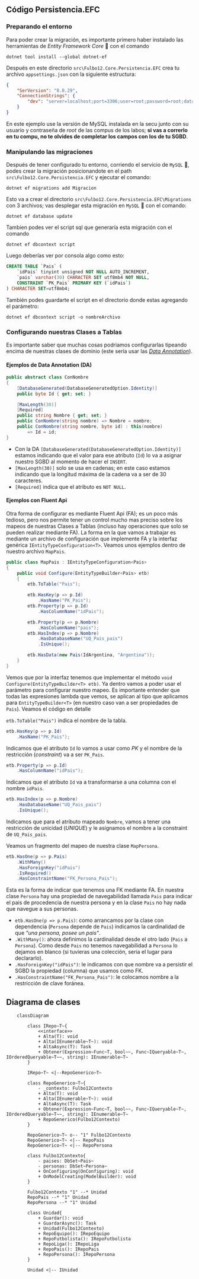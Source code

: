 ## Código Persistencia.EFC

### Preparando el entorno

Para poder crear la migración, es importante primero haber instalado las herramientas de _Entity Framework Core_ 🦄 con el comando
```shell
dotnet tool install --global dotnet-ef
```

Después en este directorio `src\Fulbo12.Core.Persistencia.EFC` crea tu archivo `appsettings.json` con la siguiente estructura:
```json
{
    "SerVersion": "8.0.29",
    "ConnectionStrings": {
        "dev": "server=localhost;port=3306;user=root;password=root;database=Fulbo12"
    }
}
```
En este ejemplo use la versión de MySQL instalada en la secu junto con su usuario y contraseña de _root_ de las compus de los labos; **si vas a correrlo en tu compu, no te olvides de completar los campos con los de tu SGBD**.

### Manipulando las migraciones

Después de tener configurado tu entorno, corriendo el servicio de `MySQL` 🐬, podes crear la migración posicionandote en el path `src\Fulbo12.Core.Persistencia.EFC` y ejecutar el comando:
```shell
dotnet ef migrations add Migracion
```
Esto va a crear el directorio `src\Fulbo12.Core.Persistencia.EFC\Migrations` con 3 archivos; vas desplegar esta migración en `MySQL` 🐬 con el comando:
```shell
dotnet ef database update
```
Tambien podes ver el script sql que generaría esta migración con el comando 
```shell
dotnet ef dbcontext script
```
Luego deberías ver por consola algo como esto:
```sql
CREATE TABLE `Pais` (
    `idPais` tinyint unsigned NOT NULL AUTO_INCREMENT,
    `pais` varchar(30) CHARACTER SET utf8mb4 NOT NULL,
    CONSTRAINT `PK_Pais` PRIMARY KEY (`idPais`)
) CHARACTER SET=utf8mb4;
```
También podes guardarte el script en el directorio donde estas agregando el parámetro:
```shell
dotnet ef dbcontext script -o nombreArchivo
```
### Configurando nuestras Clases a Tablas

Es importante saber que muchas cosas podriamos configurarlas tipeando encima de nuestras clases de dominio (este sería usar las _[Data Annotation](https://www.entityframeworktutorial.net/efcore/configuration-in-entity-framework-core.aspx)_).

#### Ejemplos de Data Annotation (DA)

```csharp
public abstract class ConNombre
{
    [DatabaseGenerated(DatabaseGeneratedOption.Identity)]
    public byte Id { get; set; }

    [MaxLength(30)]
    [Required]
    public string Nombre { get; set; }
    public ConNombre(string nombre) => Nombre = nombre;
    public ConNombre(string nombre, byte id) : this(nombre)
        => Id = id;
}
```
- Con la DA `[DatabaseGenerated(DatabaseGeneratedOption.Identity)]` estamos indicando que el valor para ese atributo (`Id`) lo va a asignar nuestro SGBD al momento de hacer el `INSERT`.
- `[MaxLength(30)]` solo se usa en cadenas; en este caso estamos indicando que la longitud máxima de la cadena va a ser de 30 caracteres.
- `[Required]` indica que el atributo es `NOT NULL`.

#### Ejemplos con Fluent Api

Otra forma de configurar es mediante Fluent Api (FA); es un poco más tedioso, pero nos permite tener un control mucho mas preciso sobre los mapeos de nuestras Clases a Tablas (incluso hay operaciones que solo se pueden realizar mediante FA).
La forma en la que vamos a trabajar es mediante un archivo de configuración que implemente FA y la interfaz genérica `IEntityTypeConfiguration<T>`. Veamos unos ejemplos dentro de nuestro archivo `MapPais`.
```csharp
public class MapPais : IEntityTypeConfiguration<Pais>
{
    public void Configure(EntityTypeBuilder<Pais> etb)
    {
        etb.ToTable("Pais");

        etb.HasKey(p => p.Id)
            .HasName("PK_Pais");
        etb.Property(p => p.Id)
            .HasColumnName("idPais");

        etb.Property(p => p.Nombre)
            .HasColumnName("pais");
        etb.HasIndex(p => p.Nombre)
            .HasDatabaseName("UQ_Pais_pais")
            .IsUnique();

        etb.HasData(new Pais(IdArgentina, "Argentina"));
    }
}
```
Vemos que por la interfaz tenemos que implementar el método `void Configure(EntityTypeBuilder<T> etb)`. Ya dentro vamos a poder usar el parámetro para configurar nuestro mapeo. Es importante entender que todas las expresiones lambda que vemos, se aplican al tipo que aplicamos para `EntityTypeBuilder<T>` (en nuestro caso van a ser propiedades de `Pais`). Veamos el código en detalle

`etb.ToTable("Pais")` indica el nombre de la tabla.

```csharp
etb.HasKey(p => p.Id)
    .HasName("PK_Pais");
```
Indicamos que el atributo `Id` lo vamos a usar como _PK_ y el nombre de la restricción (_constraint_) va a ser `PK_Pais`.

```csharp
etb.Property(p => p.Id)
    .HasColumnName("idPais");
```
Indicamos que el atributo `Id` va a transformarse a una columna con el nombre `idPais`.

```csharp
etb.HasIndex(p => p.Nombre)
    .HasDatabaseName("UQ_Pais_pais")
    .IsUnique();
```
Indicamos que para el atributo mapeado `Nombre`, vamos a tener una restricción de unicidad (_UNIQUE_) y le asignamos el 
nombre a la constraint de `UQ_Pais_pais`.

Veamos un fragmento del mapeo de nuestra clase `MapPersona`.
```csharp
etb.HasOne(p => p.Pais)
    .WithMany()
    .HasForeignKey("idPais")
    .IsRequired()
    .HasConstraintName("FK_Persona_Pais");
```
Esta es la forma de indicar que tenemos una FK mediante FA. En nuestra clase `Persona` hay una propiedad de navegabilidad llamada `Pais` para indicar el pais de procedencia de nuestra persona y en la clase `Pais` no hay nada que navegue a sus personas.
- `etb.HasOne(p => p.Pais)`: como arrancamos por la clase con dependencia (`Persona` depende de `Pais`) indicamos la cardinalidad de que _"una persona, posee un pais"_.
- `.WithMany()`: ahora definimos la cardinalidad desde el otro lado (`Pais` a `Persona`). Como desde `Pais` no tenemos navegabilidad a `Persona` lo dejamos en blanco (si tuvieras una colección, seria el lugar para declararlo).
- `.HasForeignKey("idPais")`: le indicamos con que nombre va a persistir el SGBD la propiedad (columna) que usamos como FK.
- `.HasConstraintName("FK_Persona_Pais")`: le colocamos nombre a la restricción de clave foránea.

## Diagrama de clases

```mermaid
    classDiagram

        class IRepo~T~{
            <<interface>>
            + Alta(T): void
            + Alta(IEnumerable~T~): void
            + AltaAsync(T): Task
            + Obtener(Expression~Func~T, bool~~, Func~IQueryable~T~, IOrderedQueryable~T~~, string): IEnumerable~T~
        }

        IRepo~T~ <|--RepoGenerico~T~ 

        class RepoGenerico~T~{
            - _contexto: Fulbo12Contexto
            + Alta(T): void
            + Alta(IEnumerable~T~): void
            + AltaAsync(T): Task
            + Obtener(Expression~Func~T, bool~~, Func~IQueryable~T~, IOrderedQueryable~T~~, string): IEnumerable~T~
            + RepoGenerico(Fulbo12Contexto)
        }

        RepoGenerico~T~ o-- "1" Fulbo12Contexto
        RepoGenerico~T~ <|-- RepoPais
        RepoGenerico~T~ <|-- RepoPersona

        class Fulbo12Contexto{
            - paises: DbSet~Pais~ 
            - personas: DbSet~Persona~
            + OnConfiguring(OnConfiguring): void
            + OnModelCreating(ModelBuilder): void
        }

        Fulbo12Contexto "1" --* Unidad
        RepoPais --* "1" Unidad
        RepoPersona --* "1" Unidad

        class Unidad{
            + Guardar(): void
            + GuardarAsync(): Task
            + Unidad(Fulbo12Contexto)
            + RepoEquipo(): IRepoEquipo
            + RepoFutbolista(): IRepoFutbolista
            + RepoLiga(): IRepoLiga
            + RepoPais(): IRepoPais
            + RepoPersona(): IRepoPersona
        }

        Unidad <|-- IUnidad
```